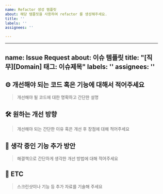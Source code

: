 ```yaml
---
name: Refactor 생성 템플릿
about: 해당 템플릿을 사용하여 refactor 를 생성해주세요.
title: ''
labels: ''
assignees: ''

---
```


---
name: Issue Request
about: 이슈 템플릿
title: "[직무][Domain] 태그: 이슈제목"
labels: ''
assignees: ''
---

## ⚙️ 개선해야 되는 코드 혹은 기능에 대해서 적어주세요

> 개선해야 될 코드에 대한 명확하고 간단한 설명

## 🛠️ 원하는 개선 방향

> 개선해야 되는 간단한 이유 혹은 개선 후 장점에 대해 적어주세요

## 🔧 생각 중인 기능 추가 방안

> 해결책으로 간단하게 생각한 개선 방법에 대해 적어주세요

## 🔗 ETC

> 스크린샷이나 기능 등 추가 자료를 기술해 주세요
